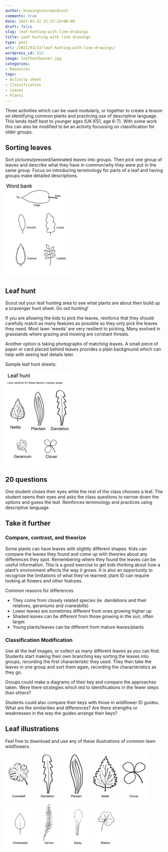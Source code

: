 ```yaml
---
author: knowingnaturepodcast
comments: true
date: 2021-03-22 21:27:22+00:00
draft: false
slug: leaf-hunting-with-line-drawings
title: Leaf hunting with line drawings
type: post
url: /2021/03/22/leaf-hunting-with-line-drawings/
wordpress_id: 513
image: leafhuntbanner.jpg
categories:
- Resources
tags:
- Activity sheet
- Classification
- Leaves
- Plants
---
```


Three activities which can be used modularly, or together to create a lesson
on identifying common plants and practicing use of descriptive language. This
lends itself best to younger ages (UK KS1, age 6-7). With some work this can
also be modified to be an activity focussing on classification for older
groups.

## **Sorting leaves**

Sort pictures/pressed/laminated leaves into groups. Then pick one group of
leaves and describe what they have in common/why they were put in the same
group. Focus on introducing terminology for parts of a leaf and having groups
make detailed descriptions.

![Word bank with simple descriptive words for leaves](word-bank.jpg)

## **Leaf hunt**

Scout out your leaf hunting area to see what plants are about then build up a
scavenger hunt sheet. Go out hunting!

If you are allowing the kids to pick the leaves, reinforce that they should
carefully match as many features as possible so they only pick the leaves they
need. Most lawn ‘weeds’ are very resilient to picking. Many evolved in
grasslands where grazing and mowing are constant threats.

Another option is taking photographs of matching leaves. A small piece of
paper or card placed behind leaves provides a plain background which can help
with seeing leaf details later.

Sample leaf hunt sheets:

![Leaf hunt sheet with line drawing of nettle, plantain, dandelion, geranium, and clover.](leaf-hunt-sheet-2.jpg)

## **20 questions**

One student closes their eyes while the rest of the class chooses a leaf. The
student opens their eyes and asks the class questions to narrow down the
options and guess the leaf. Reinforces terminology and practices using
descriptive language.

## Take it further

### **Compare, contrast, and theorize**  

Some plants can have leaves with slightly different shapes. Kids can compare
the leaves they found and come up with theories about any differences they
spot. Remembering where they found the leaves can be useful information. This
is a good exercise to get kids thinking about how a plant’s environment
affects the way it grows. It is also an opportunity to recognize the
limitations of what they’ve learned; plant ID can require looking at flowers
and other features.

Common reasons for differences

  * They come from closely related species (ie. dandelions and their relatives, geraniums and cranesbills)
  * Lower leaves are sometimes different from ones growing higher up
  * Shaded leaves can be different from those growing in the sun, often larger.
  * Young plants/leaves can be different from mature leaves/plants

### **Classification Modification**

Use all the leaf images, or collect as many different leaves as you can find.
Students start making their own branching key sorting the leaves into groups,
recording the first characteristic they used. They then take the leaves in one
group and sort them again, recording the characteristics as they go.

Groups could make a diagrams of their key and compare the approaches taken.
Were there strategies which led to identifications in the fewer steps than
others?

Students could also compare their keys with those in wildflower ID guides.
What are the similarities and differences? Are there strengths or weaknesses
in the way the guides arrange their keys?

## Leaf illustrations

Feel free to download and use any of these illustrations of common lawn
wildflowers.

  ![](cranesbill.jpg)
  ![](dandelion.jpg)
  ![](plantain.jpg)
  ![](nettle.jpg)
  ![](clover.jpg)
  ![](chickweed.jpg)
  ![](yarrow.jpg)
  ![](daisy.jpg)
  ![](mallow.jpg)

